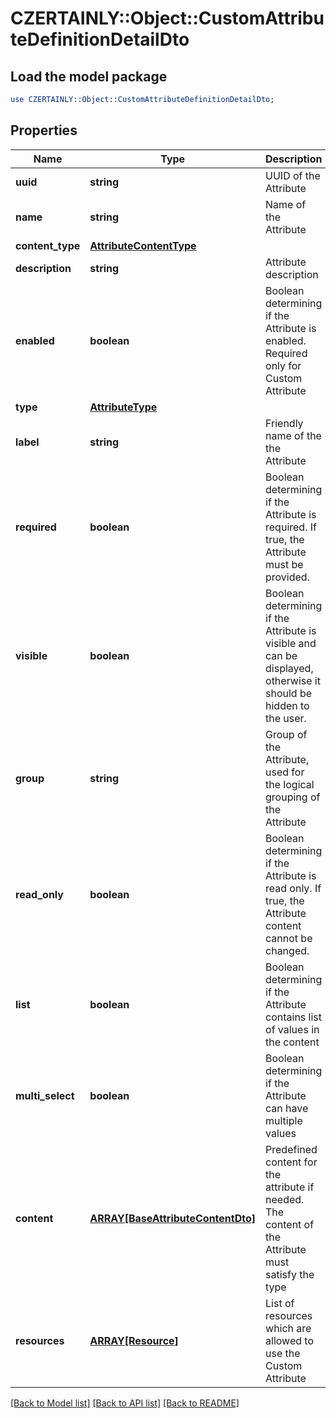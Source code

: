 # CZERTAINLY::Object::CustomAttributeDefinitionDetailDto

## Load the model package
```perl
use CZERTAINLY::Object::CustomAttributeDefinitionDetailDto;
```

## Properties
Name | Type | Description | Notes
------------ | ------------- | ------------- | -------------
**uuid** | **string** | UUID of the Attribute | 
**name** | **string** | Name of the Attribute | 
**content_type** | [**AttributeContentType**](AttributeContentType.md) |  | 
**description** | **string** | Attribute description | 
**enabled** | **boolean** | Boolean determining if the Attribute is enabled. Required only for Custom Attribute | [optional] 
**type** | [**AttributeType**](AttributeType.md) |  | 
**label** | **string** | Friendly name of the the Attribute | 
**required** | **boolean** | Boolean determining if the Attribute is required. If true, the Attribute must be provided. | 
**visible** | **boolean** | Boolean determining if the Attribute is visible and can be displayed, otherwise it should be hidden to the user. | [optional] [default to true]
**group** | **string** | Group of the Attribute, used for the logical grouping of the Attribute | [optional] 
**read_only** | **boolean** | Boolean determining if the Attribute is read only. If true, the Attribute content cannot be changed. | [optional] [default to false]
**list** | **boolean** | Boolean determining if the Attribute contains list of values in the content | [optional] [default to false]
**multi_select** | **boolean** | Boolean determining if the Attribute can have multiple values | [optional] [default to false]
**content** | [**ARRAY[BaseAttributeContentDto]**](BaseAttributeContentDto.md) | Predefined content for the attribute if needed. The content of the Attribute must satisfy the type | [optional] 
**resources** | [**ARRAY[Resource]**](Resource.md) | List of resources which are allowed to use the Custom Attribute | [optional] 

[[Back to Model list]](../README.md#documentation-for-models) [[Back to API list]](../README.md#documentation-for-api-endpoints) [[Back to README]](../README.md)


